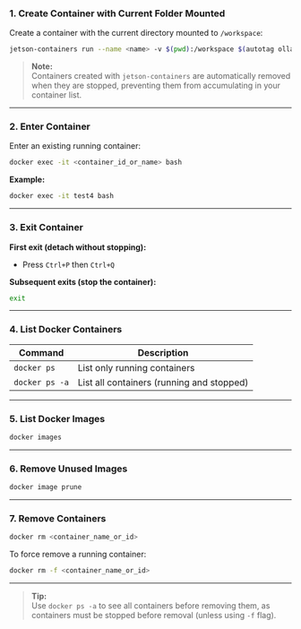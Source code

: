 ### **1. Create Container with Current Folder Mounted**

Create a container with the current directory mounted to `/workspace`:

```bash
jetson-containers run --name <name> -v $(pwd):/workspace $(autotag ollama) bash
```

> **Note:**  
> Containers created with `jetson-containers` are automatically removed when they are stopped, preventing them from accumulating in your container list.

---

### **2. Enter Container**

Enter an existing running container:

```bash
docker exec -it <container_id_or_name> bash
```

**Example:**
```bash
docker exec -it test4 bash
```

---

### **3. Exit Container**

**First exit (detach without stopping):**
- Press `Ctrl+P` then `Ctrl+Q`

**Subsequent exits (stop the container):**
```bash
exit
```

---

### **4. List Docker Containers**

|**Command**|**Description**|
|---|---|
|`docker ps`|List only running containers|
|`docker ps -a`|List all containers (running and stopped)|

---

### **5. List Docker Images**

```bash
docker images
```

---

### **6. Remove Unused Images**

```bash
docker image prune
```

---

### **7. Remove Containers**

```bash
docker rm <container_name_or_id>
```

To force remove a running container:

```bash
docker rm -f <container_name_or_id>
```

---

> **Tip:**  
> Use `docker ps -a` to see all containers before removing them, as containers must be stopped before removal (unless using `-f` flag).
